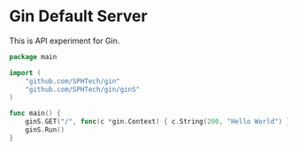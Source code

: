 # Gin Default Server

This is API experiment for Gin.

```go
package main

import (
	"github.com/SPHTech/gin"
	"github.com/SPHTech/gin/ginS"
)

func main() {
	ginS.GET("/", func(c *gin.Context) { c.String(200, "Hello World") })
	ginS.Run()
}
```
